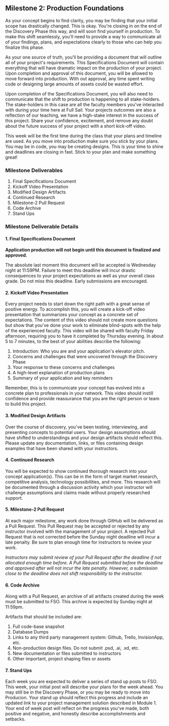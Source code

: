 ## Milestone 2: Production Foundations

As your concept begins to find clarity, you may be finding that your initial scope has drastically changed. This is okay. You're closing in on the end of the Discovery Phase this way, and will soon find yourself in production. To make this shift seamlessly, you'll need to provide a way to communicate all of your findings, plans, and expectations clearly to those who can help you finalize this phase.

As your one source of truth, you'll be providing a document that will outline all of your project's requirements. This Specifications Document will contain everything that will have dramatic impact on the production of your project. Upon completion and approval of this document, you will be allowed to move forward into production. With out approval, any time spent writing code or designing large amounts of assets could be wasted effort.

Upon completion of the Specifications Document, you will also need to communicate that the shift to production is happening to all stake-holders. The stake-holders in this case are all the faculty members you've interacted with during your time here at Full Sail. Your projects outcomes are also a reflection of our teaching, we have a high-stake interest in the success of this project. Share your confidence, excitement, and remove any doubt about the future success of your project with a short kick-off video.

This week will be the first time during the class that your plans and timeline are used. As you move into production make sure you stick by your plans. You may be in code, you may be creating designs. This is your time to shine and deadlines are closing in fast. Stick to your plan and make something great!

### Milestone Deliverables

1. Final Specifications Document
2. Kickoff Video Presentation
3. Modified Design Artifacts
4. Continued Research
5. Milestone-2 Pull Request
6. Code Archive
7. Stand Ups

### Milestone Deliverable Details

#### 1. Final Specifications Document

**Application production will not begin until this document is finalized and approved.**  

The absolute last moment this document will be accepted is Wednesday night at 11:59PM. Failure to meet this deadline will incur drastic consequences to your project expectations as well as your overall class grade. Do not miss this deadline. Early submissions are encouraged.

#### 2. Kickoff Video Presentation

Every project needs to start down the right path with a great sense of positive energy. To accomplish this, you will create a kick-off video presentation that summarizes your concept as a concrete set of expectations. The content of this video should not create more questions but show that you've done your work to eliminate blind-spots with the help of the experienced faculty. This video will be shared with faculty Friday afternoon, requiring you to have it completed by Thursday evening. In about 5 to 7 minutes, to the best of your abilities describe the following:

1. Introduction: Who you are and your application's elevator pitch.
2. Concerns and challenges that were uncovered through the Discovery Phase
3. Your response to these concerns and challenges
4. A high-level explanation of production plans
5. Summary of your application and key reminders

Remember, this is to communicate your concept has evolved into a concrete plan to professionals in your network. This video should instill confidence and provide reassurance that you are the right person or team to build this project.


#### 3. Modified Design Artifacts

Over the course of discovery, you've been testing, interviewing, and presenting concepts to potential users. Your design assumptions should have shifted to understandings and your design artifacts should reflect this. Please update any documentation, links, or files containing design examples that have been shared with your instructors.

#### 4. Continued Research

You will be expected to show continued thorough research into your concept application(s). This can be in the form of target market research, competitive analysis, technology possibilities, and more. This research will be documented through a discussion activity which your instructor will challenge assumptions and claims made without properly researched support.

#### 5. Milestone-2 Pull Request

At each major milestone, any work done through GitHub will be delivered as a Pull Request. This Pull Request may be accepted or rejected by any instructor involved with the management of your project. A rejected Pull Request that is not corrected before the Sunday night deadline will incur a late penalty. Be sure to plan enough time for instructors to review your work.

*Instructors may submit review of your Pull Request after the deadline if not allocated enough time before. A Pull Request submitted before the deadline and approved after will not incur the late penalty. However, a submission close to the deadline does not shift responsibility to the instructor.*

#### 6. Code Archive

Along with a Pull Request, an archive of all artifacts created during the week must be submitted to FSO. This archive is expected by Sunday night at 11:59pm.

Artifacts that should be included are:

1. Full code-base snapshot
2. Database Dumps
3. Links to any third party management system: Github, Trello, InvisionApp, etc.
4. Non-production design files. Do not submit .psd, .ai, .xd, etc.
5. New documentation or files submitted to instructors
6. Other important, project shaping files or assets

#### 7. Stand Ups

Each week you are expected to deliver a series of stand up posts to FSO. This week, your initial post will describe your plans for the week ahead. You may still be in the Discovery Phase, or you may be ready to move into Producion. Your stand up should reflect this progress and include an updated link to your project management solution described in Module 1. Your end of week post will reflect on the progress you've made, both positive and negative, and honestly describe accomplishments and setbacks.
